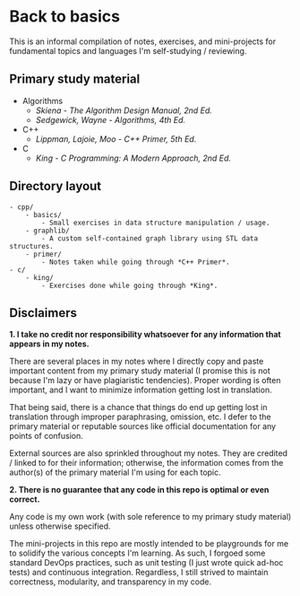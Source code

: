 # Back to basics

This is an informal compilation of notes, exercises, and mini-projects for fundamental topics and languages I'm self-studying / reviewing.

## Primary study material

- Algorithms
    - *Skiena - The Algorithm Design Manual, 2nd Ed.*
    - *Sedgewick, Wayne - Algorithms, 4th Ed.*
- C++
    - *Lippman, Lajoie, Moo - C++ Primer, 5th Ed.*
- C
    - *King - C Programming: A Modern Approach, 2nd Ed.*

## Directory layout

```
- cpp/
    - basics/
        - Small exercises in data structure manipulation / usage.
    - graphlib/
        - A custom self-contained graph library using STL data structures.
    - primer/
        - Notes taken while going through *C++ Primer*.
- c/
    - king/
        - Exercises done while going through *King*.
```

## Disclaimers

**1. I take no credit nor responsibility whatsoever for any information that appears in my notes.**

There are several places in my notes where I directly copy and paste important content from my primary study material (I promise this is not because I'm lazy or have plagiaristic tendencies). Proper wording is often important, and I want to minimize information getting lost in translation. 

That being said, there is a chance that things do end up getting lost in translation through improper paraphrasing, omission, etc. I defer to the primary material or reputable sources like official documentation for any points of confusion.

External sources are also sprinkled throughout my notes. They are credited / linked to for their information; otherwise, the information comes from the author(s) of the primary material I'm using for each topic.

**2. There is no guarantee that any code in this repo is optimal or even correct.**

Any code is my own work (with sole reference to my primary study material) unless otherwise specified.

The mini-projects in this repo are mostly intended to be playgrounds for me to solidify the various concepts I'm learning. As such, I forgoed some standard DevOps practices, such as unit testing (I just wrote quick ad-hoc tests) and continuous integration. Regardless, I still strived to maintain correctness, modularity, and transparency in my code.
